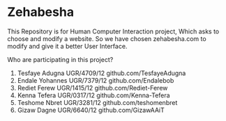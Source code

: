 # Zehabesha
This Repository is for Human Computer Interaction project, Which asks to choose and modify a website. So we have chosen zehabesha.com to modify and give it a better User Interface.

Who are participating in this project?
1. Tesfaye Adugna UGR/4709/12   github.com/TesfayeAdugna
2. Endale Yohannes UGR/7379/12  github.com/Endalebob
3. Rediet Ferew UGR/1415/12     github.com/Rediet-Ferew
4. Kenna Tefera UGR/0317/12     github.com/Kenna-Tefera
5. Teshome Nbret UGR/3281/12    github.com/teshomenbret
6. Gizaw Dagne UGR/6640/12      github.com/GizawAAiT
